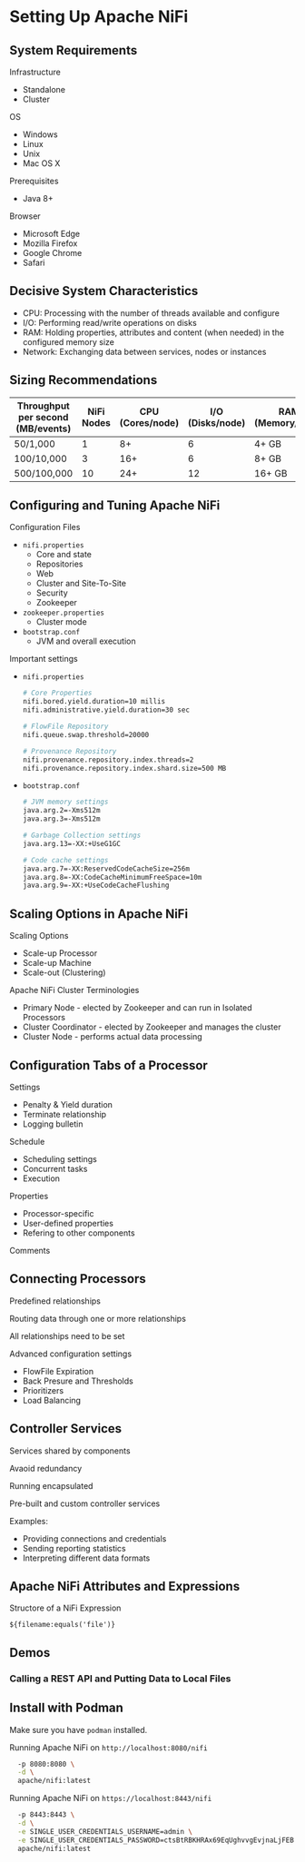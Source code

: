 # Setting Up Apache NiFi

## System Requirements

Infrastructure

- Standalone
- Cluster

OS

- Windows
- Linux
- Unix
- Mac OS X

Prerequisites

- Java 8+

Browser

- Microsoft Edge
- Mozilla Firefox
- Google Chrome
- Safari

## Decisive System Characteristics

- CPU: Processing with the number of threads available and configure
- I/O: Performing read/write operations on disks
- RAM: Holding properties, attributes and content (when needed) in the configured memory size
- Network: Exchanging data between services, nodes or instances

## Sizing Recommendations

| Throughput per second (MB/events) | NiFi Nodes | CPU (Cores/node) | I/O (Disks/node) | RAM (Memory/node) | Network (NICs bonded) |
| --------------------------------- | ---------- | ---------------- | ---------------- | ----------------- | --------------------- |
| 50/1,000                          | 1          | 8+               | 6                | 4+ GB             | 1 GB                  |
| 100/10,000                        | 3          | 16+              | 6                | 8+ GB             | 1 GB                  |
| 500/100,000                       | 10         | 24+              | 12               | 16+ GB            | 10GB                  |

## Configuring and Tuning Apache NiFi

Configuration Files

- `nifi.properties`
  - Core and state
  - Repositories
  - Web
  - Cluster and Site-To-Site
  - Security
  - Zookeeper
- `zookeeper.properties`
  - Cluster mode
- `bootstrap.conf`
  - JVM and overall execution

Important settings

- `nifi.properties`
  
  ```bash
  # Core Properties
  nifi.bored.yield.duration=10 millis
  nifi.administrative.yield.duration=30 sec
  
  # FlowFile Repository
  nifi.queue.swap.threshold=20000

  # Provenance Repository
  nifi.provenance.repository.index.threads=2
  nifi.provenance.repository.index.shard.size=500 MB
  ```

- `bootstrap.conf`

  ```bash
  # JVM memory settings
  java.arg.2=-Xms512m
  java.arg.3=-Xms512m

  # Garbage Collection settings
  java.arg.13=-XX:+UseG1GC

  # Code cache settings
  java.arg.7=-XX:ReservedCodeCacheSize=256m
  java.arg.8=-XX:CodeCacheMinimumFreeSpace=10m
  java.arg.9=-XX:+UseCodeCacheFlushing
  ```

## Scaling Options in Apache NiFi

Scaling Options

- Scale-up Processor
- Scale-up Machine
- Scale-out (Clustering)

Apache NiFi Cluster Terminologies

- Primary Node - elected by Zookeeper and can run in Isolated Processors
- Cluster Coordinator - elected by Zookeeper and manages the cluster
- Cluster Node - performs actual data processing

## Configuration Tabs of a Processor

Settings

- Penalty & Yield duration
- Terminate relationship
- Logging bulletin

Schedule

- Scheduling settings
- Concurrent tasks
- Execution

Properties

- Processor-specific
- User-defined properties
- Refering to other components

Comments

## Connecting Processors

Predefined relationships

Routing data through one or more relationships

All relationships need to be set

Advanced configuration settings

- FlowFile Expiration
- Back Presure and Thresholds
- Prioritizers
- Load Balancing

## Controller Services

Services shared by components

Avaoid redundancy

Running encapsulated

Pre-built and custom controller services

Examples:

- Providing connections and credentials
- Sending reporting statistics
- Interpreting different data formats

## Apache NiFi Attributes and Expressions

Structore of a NiFi Expression

`${filename:equals('file')}`

## Demos

### Calling a REST API and Putting Data to Local Files

## Install with Podman

Make sure you have `podman` installed.

Running Apache NiFi on `http://localhost:8080/nifi`

```bash
  -p 8080:8080 \
  -d \
  apache/nifi:latest
```

Running Apache NiFi on `https://localhost:8443/nifi`

```bash
  -p 8443:8443 \
  -d \
  -e SINGLE_USER_CREDENTIALS_USERNAME=admin \
  -e SINGLE_USER_CREDENTIALS_PASSWORD=ctsBtRBKHRAx69EqUghvvgEvjnaLjFEB \
  apache/nifi:latest
```
